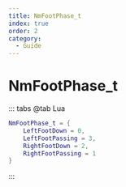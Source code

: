 ```yaml
---
title: NmFootPhase_t
index: true
order: 2
category:
  - Guide
---
```


# NmFootPhase_t
::: tabs
@tab Lua
```lua
NmFootPhase_t = {
    LeftFootDown = 0,
    LeftFootPassing = 3,
    RightFootDown = 2,
    RightFootPassing = 1
}
```
:::